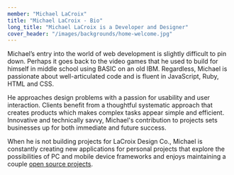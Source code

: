 ```yaml
---
member: "Michael LaCroix"
title: "Michael LaCroix - Bio"
long_title: "Michael LaCroix is a Developer and Designer"
cover_header: "/images/backgrounds/home-welcome.jpg"
---
```


Michael’s entry into the world of web development is slightly difficult to pin down. Perhaps it goes back to the video games that he used to build for himself in middle school using BASIC on an old IBM. Regardless, Michael is passionate about well-articulated code and is fluent in JavaScript, Ruby, HTML and CSS.

He approaches design problems with a passion for usability and user interaction. Clients benefit from a thoughtful systematic approach that creates products which makes complex tasks appear simple and efficient. Innovative and technically savvy, Michael's contribution to projects sets businesses up for both immediate and future success.

When he is not building projects for LaCroix Design Co., Michael is constantly creating new applications for personal projects that explore the possibilities of PC and mobile device frameworks and enjoys maintaining a couple <a href="https://github.com/lacroixdesign/node-bourbon" target="_blank">open source projects</a>.
